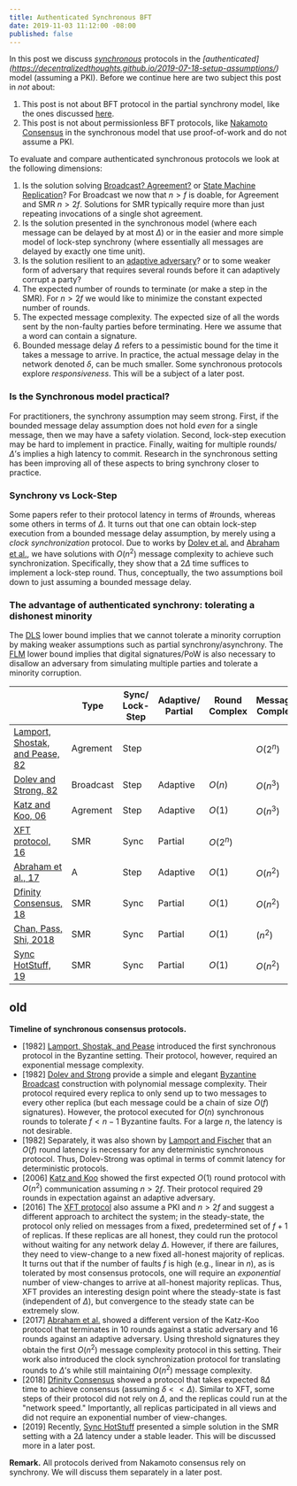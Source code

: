 ```yaml
---
title: Authenticated Synchronous BFT
date: 2019-11-03 11:12:00 -08:00
published: false
---
```


In this post we discuss *[synchronous](https://decentralizedthoughts.github.io/2019-06-01-2019-5-31-models/)* protocols in the *[authenticated] (https://decentralizedthoughts.github.io/2019-07-18-setup-assumptions/)* model (assuming a PKI). Before we continue here are two subject this post in *not* about:
1. This post is not about BFT protocol in the partial synchrony model, like the ones discussed [here](https://decentralizedthoughts.github.io/2019-06-23-what-is-the-difference-between/).
2. This post is not about permissionless BFT protocols, like [Nakamoto](https://bitcoin.org/bitcoin.pdf) [Consensus](https://eprint.iacr.org/2014/765.pdf) in the synchronous model that use proof-of-work and do not assume a PKI.

To evaluate and compare authenticated synchronous protocols we look at the following dimensions:
1. Is the solution solving [Broadcast? Agreement?](https://decentralizedthoughts.github.io/2019-06-27-defining-consensus/) or [State Machine Replication](https://decentralizedthoughts.github.io/2019-10-15-consensus-for-state-machine-replication/)? For Broadcast we now that $n>f$ is doable, for Agreement and SMR $n>2f$. Solutions for SMR typically require more than just repeating invocations of a single shot agreement. 
2. Is the solution presented in the synchronous model (where each message can be delayed by at most $\Delta$) or in the easier and more simple model of lock-step synchrony (where essentially all messages are delayed by exactly one time unit).
3. Is the solution resilient to an [adaptive adversary](https://decentralizedthoughts.github.io/2019-06-07-modeling-the-adversary/)? or to some weaker form of adversary that requires several rounds before it can adaptively corrupt a party?
4. The expected number of rounds to terminate (or make a step in the SMR). For $n>2f$ we would like to minimize the constant expected number of rounds.
5. The expected message complexity. The expected size of all the words sent by the non-faulty parties before terminating. Here we assume that a word can contain a signature.
6. Bounded message delay $\Delta$ refers to a pessimistic bound for the time it takes a message to arrive. In practice, the actual message delay in the network denoted $\delta$, can be much smaller. Some synchronous protocols explore *responsiveness*. This will be a subject of a later post.
 
### Is the Synchronous model practical?
For practitioners, the synchrony assumption may seem strong. First, if the bounded message delay assumption does not hold *even* for a single message, then we may have a safety violation. Second, lock-step execution may be hard to implement in practice. Finally, waiting for multiple rounds/$\Delta$’s implies a high latency to commit. Research in the synchronous setting has been improving all of these aspects to bring synchrony closer to practice.



### Synchrony vs Lock-Step
Some papers refer to their protocol latency in terms of \#rounds, whereas some others in terms of $\Delta$. It turns out that one can obtain lock-step execution from a bounded message delay assumption, by merely using a *clock synchronization* protocol. Due to works by [Dolev et al.](http://citeseerx.ist.psu.edu/viewdoc/download?doi=10.1.1.499.2250&rep=rep1&type=pdf) and [Abraham et al.](https://eprint.iacr.org/2018/1028.pdf), we have solutions with $O(n^2)$ message complexity to achieve such synchronization. Specifically, they show that a $2\Delta$ time suffices to implement a lock-step round. Thus, conceptually, the two assumptions boil down to just assuming a bounded message delay.


### The advantage of authenticated synchrony: tolerating a dishonest minority
The [DLS](https://decentralizedthoughts.github.io/2019-06-25-on-the-impossibility-of-byzantine-agreement-for-n-equals-3f-in-partial-synchrony/) lower bound implies that we cannot tolerate a minority corruption by making weaker assumptions such as partial synchrony/asynchrony. The [FLM](https://decentralizedthoughts.github.io/2019-08-02-byzantine-agreement-is-impossible-for-$n-slash-leq-3-f$-is-the-adversary-can-easily-simulate/) lower bound implies that  digital signatures/PoW is also necessary to disallow an adversary from simulating multiple parties and tolerate a minority corruption.


|   |  Type | Sync/ Lock-Step  | Adaptive/ Partial  | Round Complex  | Message Complex  | Responsive|
|---|---|---|---|---|---|---|
| [Lamport, Shostak, and Pease, 82](https://people.eecs.berkeley.edu/~luca/cs174/byzantine.pdf)  | Agrement  |  Step |   |   | $O(2^n)$  | N |
| [Dolev and Strong, 82](https://www.researchgate.net/publication/220616485_Authenticated_Algorithms_for_Byzantine_Agreement)  |  Broadcast | Step | Adaptive  |  $O(n)$ | $O(n^3)$ | N |
| [Katz and Koo, 06](https://eprint.iacr.org/2006/065.pdf)  | Agrement  | Step  | Adaptive  | $O(1)$  | $O(n^3)$  |  N |
| [XFT protocol, 16](https://www.usenix.org/system/files/conference/osdi16/osdi16-liu.pdf)  | SMR  | Sync  | Partial  | $O(2^n)$  |   | Y |
| [Abraham et al., 17](https://eprint.iacr.org/2018/1028.pdf)  |  A | Step  | Adaptive  | $O(1)$  |  $O(n^2)$ | N |
| [Dfinity Consensus, 18](https://eprint.iacr.org/2018/1153.pdf)  |  SMR | Sync  | Partial  | $O(1)$  | $O(n^2)$  | N |
| [Chan, Pass, Shi, 2018](https://eprint.iacr.org/2018/980.pdf)    | SMR | Sync  | Partial  | $O(1)$ | $(n^2)$| Y |
|  [Sync HotStuff, 19](https://eprint.iacr.org/2019/270.pdf)  | SMR  | Sync  | Partial  | $O(1)$  |  $O(n^2)$ | N |




## old


**Timeline of synchronous consensus protocols.** 
- \[1982\] [Lamport, Shostak, and Pease](https://people.eecs.berkeley.edu/~luca/cs174/byzantine.pdf) introduced the first synchronous protocol in the Byzantine setting. Their protocol, however, required an exponential message complexity. 
- \[1982\] [Dolev and Strong](https://www.researchgate.net/publication/220616485_Authenticated_Algorithms_for_Byzantine_Agreement) provide a simple and elegant [Byzantine Broadcast](https://decentralizedthoughts.github.io/2019-06-27-defining-consensus/) construction with polynomial message complexity. Their protocol required every replica to only send up to two messages to every other replica (but each message could be a chain of size $O(f)$ signatures). However, the protocol executed for $O(n)$ synchronous rounds to tolerate $f < n-1$ Byzantine faults. For a large $n$, the latency is not desirable.
- \[1982\] Separately, it was also shown by [Lamport and Fischer](https://lamport.azurewebsites.net/pubs/trans.pdf) that an $O(f)$ round latency is necessary for any deterministic synchronous protocol. Thus, Dolev-Strong was optimal in terms of commit latency for deterministic protocols. 
- \[2006\] [Katz and Koo](https://eprint.iacr.org/2006/065.pdf) showed the first expected $O(1)$ round protocol with $O(n^2)$ communication assuming $n>2f$. Their protocol required 29 rounds in expectation against an adaptive adversary. 
- \[2016\] The [XFT protocol](https://www.usenix.org/system/files/conference/osdi16/osdi16-liu.pdf) also assume a PKI and $n>2f$ and suggest a different approach to architect the system; in the steady-state, the protocol only relied on messages from a fixed, predetermined set of $f+1$ of replicas. If these replicas are all honest,  they could run the protocol without waiting for any network delay $\Delta$. However, if there are failures, they need to view-change to a new fixed all-honest majority of replicas. It turns out that if the number of faults $f$ is high (e.g., linear in $n$), as is tolerated by most consensus protocols, one will require an *exponential* number of view-changes to arrive at all-honest majority replicas. Thus, XFT provides an interesting design point where the steady-state is fast (independent of $\Delta$), but convergence to the steady state can be extremely slow.
- \[2017\] [Abraham et al.](https://eprint.iacr.org/2018/1028.pdf) showed a different version of the Katz-Koo protocol that terminates in 10 rounds against a static adversary and 16 rounds against an adaptive adversary. Using threshold signatures they obtain the first $O(n^2)$ message complexity protocol in this setting. Their work also introduced the clock synchronization protocol for translating rounds to $\Delta$’s while still maintaining $O(n^2)$ message complexity.
- \[2018\] [Dfinity Consensus](https://eprint.iacr.org/2018/1153.pdf) showed a protocol that takes expected $8\Delta$ time to achieve consensus (assuming $\delta << \Delta$). Similar to XFT, some steps of their protocol did not rely on $\Delta$, and the replicas could run at the "network speed." Importantly, all replicas participated in all views and did not require an exponential number of view-changes. 
- \[2019\] Recently, [Sync HotStuff](https://eprint.iacr.org/2019/270.pdf) presented a simple solution in the SMR setting with a $2\Delta$ latency under a stable leader. This will be discussed more in a later post.

**Remark.** All protocols derived from Nakamoto consensus rely on synchrony. We will discuss them separately in a later post.
